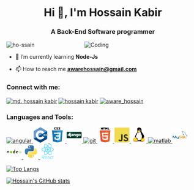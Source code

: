 <!--[![MasterHead](https://res.cloudinary.com/gurucom/image/upload/w_1000,h_250,f_auto/static/GalleryCoverImgs/100/Programming_6.jpg)](https://rishavchanda.io) -->

<h1 align="center">Hi 👋, I'm Hossain Kabir</h1>
<h3 align="center">A Back-End Software programmer</h3>
<img align="right" alt="Coding" width="300" src="https://cdn.dribbble.com/users/2131993/screenshots/4948736/thoughtworks-gif_dribbble.gif">

<p align="left"> <img src="https://komarev.com/ghpvc/?username=ho-ssain&label=Profile%20views&color=0e75b6&style=flat" alt="ho-ssain" /> </p>

- 🌱 I’m currently learning **Node-Js**

- 📫 How to reach me **awarehossain@gmail.com**

<h3 align="left">Connect with me:</h3>
<p align="left">
<a href="https://linkedin.com/in/md. hossain kabir" target="blank"><img align="center" src="https://raw.githubusercontent.com/rahuldkjain/github-profile-readme-generator/master/src/images/icons/Social/linked-in-alt.svg" alt="md. hossain kabir" height="30" width="40" /></a>
<a href="https://fb.com/hossain kabir" target="blank"><img align="center" src="https://raw.githubusercontent.com/rahuldkjain/github-profile-readme-generator/master/src/images/icons/Social/facebook.svg" alt="hossain kabir" height="30" width="40" /></a>
<a href="https://www.hackerrank.com/aware_hossain" target="blank"><img align="center" src="https://raw.githubusercontent.com/rahuldkjain/github-profile-readme-generator/master/src/images/icons/Social/hackerrank.svg" alt="aware_hossain" height="30" width="40" /></a>
</p>

<h3 align="left">Languages and Tools:</h3>
<p align="left"> <a href="https://angular.io" target="_blank" rel="noreferrer"> <img src="https://angular.io/assets/images/logos/angular/angular.svg" alt="angular" width="40" height="40"/> </a> <a href="https://www.w3schools.com/cpp/" target="_blank" rel="noreferrer"> <img src="https://raw.githubusercontent.com/devicons/devicon/master/icons/cplusplus/cplusplus-original.svg" alt="cplusplus" width="40" height="40"/> </a> <a href="https://www.w3schools.com/css/" target="_blank" rel="noreferrer"> <img src="https://raw.githubusercontent.com/devicons/devicon/master/icons/css3/css3-original-wordmark.svg" alt="css3" width="40" height="40"/> </a> <a href="https://www.djangoproject.com/" target="_blank" rel="noreferrer"> <img src="https://raw.githubusercontent.com/devicons/devicon/master/icons/django/django-original.svg" alt="django" width="40" height="40"/> </a> <a href="https://git-scm.com/" target="_blank" rel="noreferrer"> <img src="https://www.vectorlogo.zone/logos/git-scm/git-scm-icon.svg" alt="git" width="40" height="40"/> </a> <a href="https://www.w3.org/html/" target="_blank" rel="noreferrer"> <img src="https://raw.githubusercontent.com/devicons/devicon/master/icons/html5/html5-original-wordmark.svg" alt="html5" width="40" height="40"/> </a> <a href="https://developer.mozilla.org/en-US/docs/Web/JavaScript" target="_blank" rel="noreferrer"> <img src="https://raw.githubusercontent.com/devicons/devicon/master/icons/javascript/javascript-original.svg" alt="javascript" width="40" height="40"/> </a> <a href="https://www.linux.org/" target="_blank" rel="noreferrer"> <img src="https://raw.githubusercontent.com/devicons/devicon/master/icons/linux/linux-original.svg" alt="linux" width="40" height="40"/> </a> <a href="https://www.mathworks.com/" target="_blank" rel="noreferrer"> <img src="https://upload.wikimedia.org/wikipedia/commons/2/21/Matlab_Logo.png" alt="matlab" width="40" height="40"/> </a> <a href="https://www.mysql.com/" target="_blank" rel="noreferrer"> <img src="https://raw.githubusercontent.com/devicons/devicon/master/icons/mysql/mysql-original-wordmark.svg" alt="mysql" width="40" height="40"/> </a> <a href="https://nodejs.org" target="_blank" rel="noreferrer"> <img src="https://raw.githubusercontent.com/devicons/devicon/master/icons/nodejs/nodejs-original-wordmark.svg" alt="nodejs" width="40" height="40"/> </a> <a href="https://www.python.org" target="_blank" rel="noreferrer"> <img src="https://raw.githubusercontent.com/devicons/devicon/master/icons/python/python-original.svg" alt="python" width="40" height="40"/> </a> <a href="https://reactjs.org/" target="_blank" rel="noreferrer"> <img src="https://raw.githubusercontent.com/devicons/devicon/master/icons/react/react-original-wordmark.svg" alt="react" width="40" height="40"/> </a> </p>

[![Top Langs](https://github-readme-stats.vercel.app/api/top-langs/?username=ho-ssain&layout=compact&show_icons=true&theme=github_dark)](https://github.com/anuraghazra/github-readme-stats)

[![Hossain's GitHub stats](https://github-readme-stats.vercel.app/api?username=ho-ssain&show_icons=true&theme=github_dark)](https://github.com/anuraghazra/github-readme-stats)
<!--
<p><img align="center" src="https://github-readme-stats.vercel.app/api/top-langs?username=ho-ssain&show_icons=true&locale=en&layout=compact" alt="ho-ssain" /></p>

<p><img align="center" src="https://github-readme-streak-stats.herokuapp.com/?user=ho-ssain&" alt="ho-ssain" /></p>

-->
